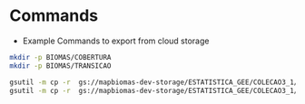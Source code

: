 # Commands

- Example Commands to export from cloud storage

```sh
mkdir -p BIOMAS/COBERTURA
mkdir -p BIOMAS/TRANSICAO

gsutil -m cp -r  gs://mapbiomas-dev-storage/ESTATISTICA_GEE/COLECAO3_1/BIOMAS/COBERTURAV2/*.geojson  BIOMAS/COBERTURA/
gsutil -m cp -r  gs://mapbiomas-dev-storage/ESTATISTICA_GEE/COLECAO3_1/BIOMAS/TRANSICAOV2/*.geojson  BIOMAS/TRANSICAO/
```
